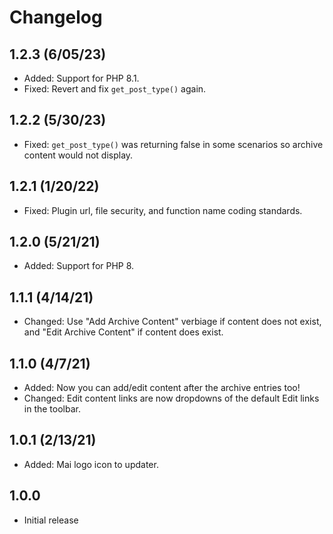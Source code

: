 # Changelog

## 1.2.3 (6/05/23)
* Added: Support for PHP 8.1.
* Fixed: Revert and fix `get_post_type()` again.

## 1.2.2 (5/30/23)
* Fixed: `get_post_type()` was returning false in some scenarios so archive content would not display.

## 1.2.1 (1/20/22)
* Fixed: Plugin url, file security, and function name coding standards.

## 1.2.0 (5/21/21)
* Added: Support for PHP 8.

## 1.1.1 (4/14/21)
* Changed: Use "Add Archive Content" verbiage if content does not exist, and "Edit Archive Content" if content does exist.

## 1.1.0 (4/7/21)
* Added: Now you can add/edit content after the archive entries too!
* Changed: Edit content links are now dropdowns of the default Edit links in the toolbar.

## 1.0.1 (2/13/21)
* Added: Mai logo icon to updater.

## 1.0.0
* Initial release
